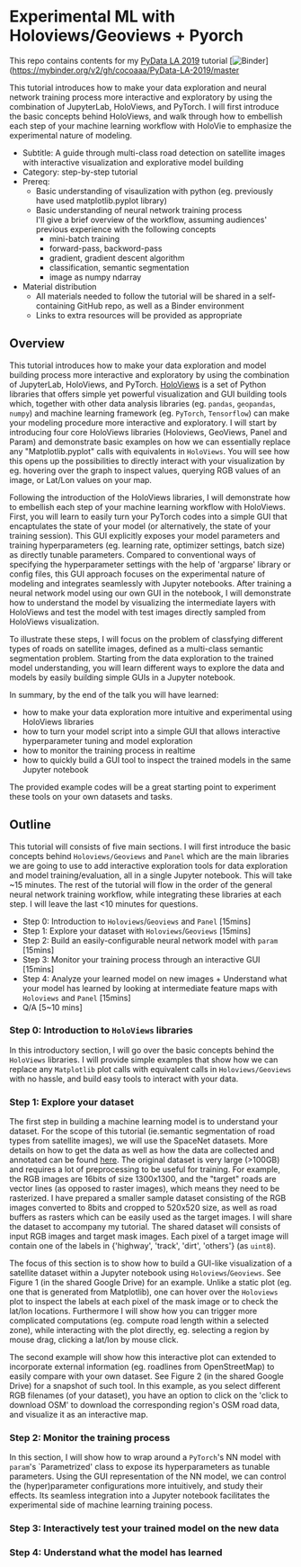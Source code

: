 # Experimental ML with Holoviews/Geoviews + Pyorch
This repo contains contents for my [PyData LA 2019](https://pydata.org/la2019/schedule/) tutorial 
[![Binder](https://mybinder.org/badge_logo.svg)](https://mybinder.org/v2/gh/cocoaaa/PyData-LA-2019/master

This tutorial introduces how to make your data exploration and neural network training process more interactive and exploratory by using the combination of JupyterLab, HoloViews, and PyTorch. I will first introduce the basic concepts behind HoloViews, and walk through how to embellish each step of your machine learning workflow with HoloVie to emphasize the experimental nature of modeling.


- Subtitle: A guide through multi-class road detection on satellite images with interactive visualization and explorative model building
- Category: step-by-step tutorial
- Prereq: 
    - Basic understanding of visaulization with python (eg. previously have used matplotlib.pyplot library)
    - Basic understanding of neural network training process   
    I'll give a brief overview of the workflow, assuming audiences' previous experience with the following concepts
        - mini-batch training
        - forward-pass, backword-pass 
        - gradient, gradient descent algorithm
        - classification, semantic segmentation
        - image as numpy ndarray
- Material distribution
    - All materials needed to follow the tutorial will be shared in a self-containing GitHub repo, as well as a Binder environment
    - Links to extra resources will be provided as appropriate

## Overview 
This tutorial introduces how to make your data exploration and model building process more interactive and exploratory by using the combination of JupyterLab, HoloViews, and PyTorch.  [HoloViews](https://HoloViews.org/) is a set of Python libraries that offers simple yet powerful visualization and GUI building tools which, together with other data analysis libraries (eg. `pandas`, `geopandas`, `numpy`) and machine learning framework (eg. `PyTorch`, `Tensorflow`) can make your modeling procedure more interactive and exploratory.   I will start by introducing four core HoloViews libraries (Holoviews, GeoViews, Panel and Param) and demonstrate basic examples on how we can essentially replace any "Matplotlib.pyplot" calls with equivalents in `HoloViews`.  You will see how this opens up the possibilities to directly interact with your visualization by eg. hovering over the graph to inspect values, querying RGB values of an image, or Lat/Lon values on your map.

Following the introduction of the HoloViews libraries, I will demonstrate how to embellish each step of your machine learning workflow with HoloViews. First, you will learn to easily turn your PyTorch codes into a simple GUI that encaptulates the state of your model (or alternatively, the state of your training session). This GUI explicitly exposes your model parameters and training hyperparameters (eg. learning rate, optimizer settings, batch size) as directly tunable parameters.  Compared to conventional ways of specifying the hyperparameter settings with the help of 'argparse' library or config files, this GUI approach focuses on the experimental nature of modeling and integrates seamlessly with Jupyter notebooks.  After training a neural network model using our own GUI in the notebook, I will demonstrate how to understand the model by visualizing the intermediate layers with HoloViews and test the model with test images directly sampled from HoloViews visualization. 

To illustrate these steps, I will focus on the problem of classfying different types of roads on satellite images, defined as a multi-class semantic segmentation problem.  Starting from the data exploration to the trained model understanding, you will learn different ways to explore the data and models by easily building simple GUIs in a Jupyter notebook. 

In summary, by the end of the talk you will have learned:
- how to make your data exploration more intuitive and experimental using HoloViews libraries
- how to turn your model script into a simple GUI that allows interactive hyperparameter tuning and model exploration
- how to monitor the training process in realtime
- how to quickly build a GUI tool to inspect the trained models in the same Jupyter notebook

The provided example codes will be a great starting point to experiment these tools on your own datasets and tasks.

## Outline
This tutorial will consists of five main sections. I will first introduce the basic concepts behind `Holoviews/Geoviews` and `Panel` which are the main libraries we are going to use to add interactive exploration tools for data exploration and model training/evaluation, all in a single Jupyter notebook.  This will take ~15 minutes.  The rest of the tutorial will flow in the order of the general neural network training workflow, while integrating these libraries at each step. I will leave the last <10 minutes for questions.

- Step 0: Introduction to `Holoviews`/`Geoviews` and `Panel` [15mins]
- Step 1: Explore your dataset with `Holoviews`/`Geoviews` [15mins]
- Step 2: Build an easily-configurable neural network model with `param` [15mins]
- Step 3: Monitor your training process through an interactive GUI [15mins]
- Step 4: Analyze your learned model on new images + Understand what your model has learned by looking at intermediate feature maps with `Holoviews` and `Panel` [15mins]
- Q/A [5~10 mins]

### Step 0: Introduction to `HoloViews` libraries
In this introductory section, I will go over the basic concepts behind the `HoloViews` libraries. I will provide simple examples that show how we can replace any `Matplotlib` plot calls with equivalent calls in `Holoviews/Geoviews` with no hassle, and build easy tools to interact with your data.

### Step 1: Explore your dataset
The first step in building a machine learning model is to understand your dataset. For the scope of this tutorial (ie.semantic segmentation of road types from satellite images), we will use the SpaceNet datasets. More details on how to get the data as well as how the data are collected and annotated can be found [here](https://spacenetchallenge.github.io/datasets/datasetHomePage.html). The original dataset is very large (>100GB) and requires a lot of preprocessing to be useful for training. For example, the RGB images are 16bits of size 1300x1300, and the "target" roads are vector lines (as opposed to raster images), which means they need to be rasterized. I have prepared a smaller sample dataset consisting of the RGB images converted to 8bits and cropped to 520x520 size, as well as road buffers as rasters which can be easily used as the target images. I will share the dataset to accompany my tutorial.  The shared dataset will consists of input RGB images and target mask images. Each pixel of a target image will contain one of the labels in {'highway', 'track', 'dirt', 'others'} (as `uint8`).

The focus of this section is to show how to build a GUI-like visualization of a satellite dataset within a Jupyter notebook using `Holoviews`/`Geoviews`. See Figure 1 (in the shared Google Drive) for an example.  Unlike a static plot (eg. one that is generated from Matplotlib), one can hover over the `Holoviews` plot to inspect the labels at each pixel of the mask image or to check the lat/lon locations. Furthermore I will show how you can trigger more complicated computations (eg. compute road length within a selected zone), while interacting with the plot  directly, eg. selecting a region by mouse drag, clicking a lat/lon by mouse click.

The second example will show how this interactive plot can extended to incorporate external information (eg. roadlines from OpenStreetMap) to easily compare with your own dataset. See Figure 2 (in the shared Google Drive) for a snapshot of such tool.  In this example, as you select different RGB filenames (of your dataset), you have an option to click on the 'click to download OSM' to download the corresponding region's OSM road data, and visualize it as an interactive map.

### Step 2: Monitor the training process 
In this section, I will show how to wrap around a `PyTorch`'s NN model with `param`'s `Parametrized' class to expose its hyperparameters as tunable parameters. Using the GUI representation of the NN model, we can control the (hyper)parameter configurations more intuitively, and study their effects. Its seamless integration into a Jupyter notebook facilitates the experimental side of machine learning training pocess. 

### Step 3: Interactively test your trained model on the new data

### Step 4: Understand what the model has learned 

